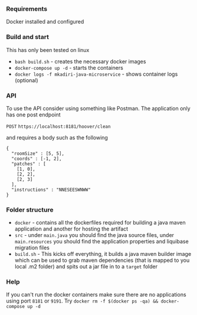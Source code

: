 ### Requirements
Docker installed and configured

### Build and start

This has only been tested on linux

- `bash build.sh` - creates the necessary docker images
- `docker-compose up -d` - starts the containers
- `docker logs -f mkadiri-java-microservice` - shows container logs (optional)


### API
To use the API consider using something like Postman.
The application only has one post endpoint

`POST` `https://localhost:8181/hoover/clean`

and requires a body such as the following

```
{
  "roomSize" : [5, 5],
  "coords" : [-1, 2],
  "patches" : [
    [1, 0],
    [2, 2],
    [2, 3]
  ],
  "instructions" : "NNESEESWNWW"
}
```


### Folder structure

- `docker` - contains all the dockerfiles required for building a java maven application and another for hosting the 
    artifact
- `src` - under `main.java` you should find the java source files, under `main.resources` you should find the 
    application properties and liquibase migration files
- `build.sh` - This kicks off everything, it builds a java maven builder image which can be used to grab maven 
    dependencies (that is mapped to you local .m2 folder) and spits out a jar file in to a `target` folder
    

### Help
If you can't run the docker containers make sure there are no applications using port `8181` or `9191`.
Try `docker rm -f $(docker ps -qa) && docker-compose up -d`